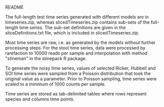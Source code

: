 README

The full-length test time series generated with different models are in timeseries.zip, whereas slicedTimeseries.zip contains sub-sets of the full-length time series. The sub-set definitions are given in the sliceDefinitions.txt file, which is included in slicedTimeseries.zip.  

Most time series are raw, i.e. as generated by the models without further processing steps. For the stool time series, data were processed by rarefaction to 10000 reads per sample and interpolation with method "stineman" in the stinepack R package.   

To generate the noisy time series, values of selected Ricker, Hubbell and SOI time series were sampled from a Poisson distribution that took the original value as a parameter. Prior to Poisson sampling, time series were scaled to a minimum of 1000 counts per sample.  

Time series are stored as tab-delimited tables where rows represent species and columns time points. 
